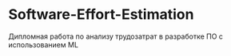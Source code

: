 # Software-Effort-Estimation
Дипломная работа по анализу трудозатрат в разработке ПО с использованием ML
